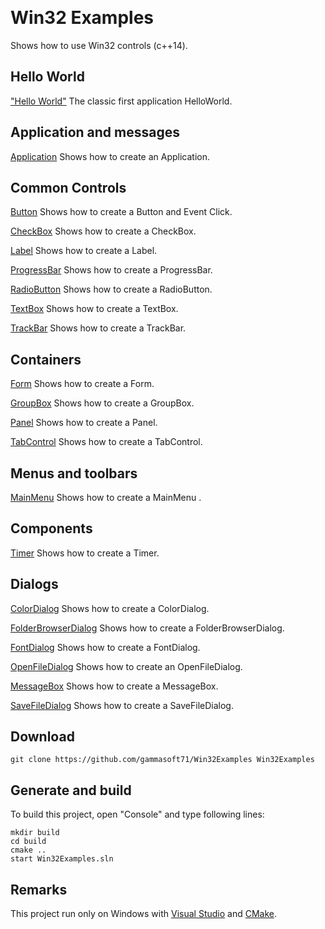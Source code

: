﻿﻿﻿# Win32 ExamplesShows how to use Win32 controls (c++14).## Hello World["Hello World"](src/HelloWorld) The classic first application HelloWorld.## Application and messages[Application](src/Application) Shows how to create an Application.## Common Controls[Button](src/Button) Shows how to create a Button and Event Click.[CheckBox](src/CheckBox) Shows how to create a CheckBox.[Label](src/Label) Shows how to create a Label.[ProgressBar](src/ProgressBar) Shows how to create a ProgressBar.[RadioButton](src/RadioButton) Shows how to create a RadioButton.[TextBox](src/TextBox) Shows how to create a TextBox.[TrackBar](src/TrackBar) Shows how to create a TrackBar.## Containers[Form](src/Form) Shows how to create a Form.[GroupBox](src/GroupBox) Shows how to create a GroupBox.[Panel](src/Panel) Shows how to create a Panel.[TabControl](src/TabControl) Shows how to create a TabControl.## Menus and toolbars[MainMenu](src/MainMenu) Shows how to create a MainMenu .## Components[Timer](src/Timer) Shows how to create a Timer.## Dialogs[ColorDialog](src/ColorDialog) Shows how to create a ColorDialog.[FolderBrowserDialog](src/FolderBrowserDialog) Shows how to create a FolderBrowserDialog.[FontDialog](src/FontDialog) Shows how to create a FontDialog.[OpenFileDialog](src/OpenFileDialog) Shows how to create an OpenFileDialog.[MessageBox](src/MessageBox) Shows how to create a MessageBox.[SaveFileDialog](src/SaveFileDialog) Shows how to create a SaveFileDialog.## Download``` shellgit clone https://github.com/gammasoft71/Win32Examples Win32Examples```## Generate and buildTo build this project, open "Console" and type following lines:``` shellmkdir buildcd buildcmake .. start Win32Examples.sln```## RemarksThis project run only on Windows with [Visual Studio](https://www.visualstudio.com) and [CMake](https://cmake.org).